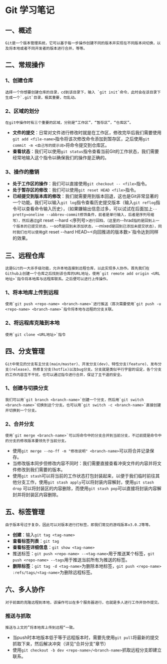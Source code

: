 # Git 学习笔记

## 一、概述

    Git是一个版本管理系统，它可以基于每一步操作创建不同的版本并实现在不同版本间切换，以及将本地或者不同开发者的版本进行合并，等等。

## 二、常规操作

### 1、创建仓库

    选择一个你想要创建仓库的目录，cd到该目录下，输入 `git init`命令，此时会在该目录下生成一个`.git`目录，极其重要，勿乱动。

### 2、区域的划分

    在git中操作时有三个重要的区域，分别是“工作区”，“暂存区”，“仓库区”。
- **文件的提交**：日常对文件进行修改时就是在工作区，修改完毕后我们需要使用`git add <file-name>`指令将该次修改命令添加到暂存区，之后使用`git commit -m <自己写的提示词>`将命令提交到仓库区。
- **查看状态**：我们可以使用`git status`指令查看当前Git的工作状态，我们需要经常地输入这个指令以确保我们的操作是正确的。

### 3、操作的撤销

- **处于工作区的操作**：我们可以直接使用`git checkout -- <file>`指令。
- **处于暂存区的修改**：我们可以使用`git reset HEAD <file>`指令。
- **已经提交到版本库的修改**：我们就需要用到版本回退，这也是Git非常显著的一个功能。我们可以输入`git log`指令查看历史提交版本（输入`git reflog`指令可以查看命令输入历史），（如果嫌输出信息过多，可以试试在后面加上`--pretty=oneline --abbrev-commit修饰条件，前者是单行输入，后者是序列号缩写），然后通过`git reset --hard <序列号>`进行回档，（这里的`--hrad`指的是回到上一个版本的已提交状态，`--soft`是回到未添加状态，`--mixed`是回到已添加未提交状态），同时我们也可以使用`git reset --hard HEAD~<向回推进的版本数>`指令达到同样的效果。

## 三、远程仓库

    这是Git的一大杀手级功能，允许本地连接到远程仓库，以此实现多人协作。首先我们在Github上创建一个仓库之后找到该仓库的URL地址，使用`git remote add origin <URL地址>`指令将本地库与远程库联系。之后便可以进行上传操作。

### 1、将本地库上传到远程

    使用`git push <repo-name> <branch-name>`进行推送（首次需要使用`git push -u <repo-name> <branch-name>`指令将本地与远程的分支关联。

### 2、将远程库克隆到本地

    使用`git clone <URL地址>`指令

## 四、分支管理

    Git中常见的分支有主分支(main/master)、开发分支(dev)、特性分支(feature)、发布分支(release)、热修复分支(hotfix)以及bug分支。分支就是类似平行宇宙的设定，各个分支的工作内容互不干扰，也可以通过指令进行合并，保证了主干道的安全。

### 1、创建与切换分支

    我们可以用`git branch <branch-name>`创建一个分支，然后用`git switch <branch-name>`切换到这个分支。也可以用`git switch -c <branch-name>`直接创建并切换到一个分支。

### 2、合并分支

    使用`git merge <branch-name>`可以将命令中的分支合并到当前分支，不过前提是命令中的分支的修改版本要领先于当前分支。
- 使用`git merge --no-ff -m "修改说明" <branch-name>`可以将合并记录保存。
- 当修改版本同步但修改内容不同时：我们需要直接查看冲突文件的内容并将文件修改到我们需要的版本。
- 使用`git stash`可以将当前的工作状态打包封装起来，以便于我们临时前往其他分支工作，使用`git stash apply`可以将封装内容解封，使用`git stash drop` 可以将封装区的内容删除，而使用`git stash pop`可以直接将封装内容解封并将封装区内容删除。

## 五、标签管理

    由于版本号过于复杂，因此可以对版本进行打标签，即我们常见的游戏版本v3.0.2等等。
- **创建**：输入`git tag <tag-name>`
- **查看标签列表**：`git tag`
- **查看标签详细信息**：`git show <tag-name>`
- 推送标签：`git push <repo-name> --<tag-name>`用于推送某个标签，`git push <repo-name> --tags`用于推送当前所有为推送的标签。
- **删除标签**：`git tag -d <tag-name>`为删除本地标签，`git push <repo-name> :refs/tags/<tag-name>`为删除远程标签。

## 六、多人协作

    对于前面的克隆远程到本地，该操作可以在多个服务器进行，也就是多人进行工作并协作提交。

### 推送与抓取

    推送与上文的”将本地库上传到远程“一致。
- 当push时本地版本低于等于远程版本时，需要先使用`git pull`将最新的提交抓取下来，然后解决冲突（详见“合并分支”章节）
- 使用`git checkout -b dev <repo-name>/<branch-name>`抓取远程分支即建立联系。
  
  

